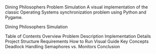 Dining Philosophers Problem Simulation
A visual implementation of the classic Operating Systems synchronization problem using Python and Pygame.

Dining Philosophers Simulation

Table of Contents
Overview
Problem Description
Implementation Details
Project Structure
Requirements
How to Run
Visual Guide
Key Concepts
Deadlock Handling
Semaphores vs. Monitors
Conclusion